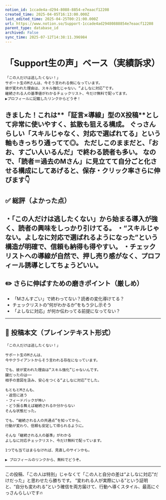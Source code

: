 ```yaml
---
notion_id: 1ccade4a-d294-8088-8854-e7eaacf12208
created_time: 2025-04-05T16:13:00.000Z
last_edited_time: 2025-04-25T00:21:00.000Z
url: https://www.notion.so/Support-1ccade4ad29480888854e7eaacf12208
parent_type: database_id
archived: False
sync_time: 2025-07-12T14:38:11.396984
---
```


# 「Support生の声」ベース（実績訴求）

```plain text
「この人だけは逃したくない！」
サポート生のMさんは、今そう言われる側になっています。
彼が変われた理由は、スキル強化じゃない。“よしなに対応”です。
継続される人の基準値がわかるチェックリスト、今だけ無料で配ってます。
▶︎プロフィールに記載したリンクからどうぞ！
```
きました！これは**「証言×導線」型のX投稿**として非常に使いやすく、拡散も狙える構成。
ぐっさんらしい「スキルじゃなく、対応で選ばれてる」という軸もきっちり通ってて◎。
ただしこのままだと、「おお、すごい人いるんだ」で終わる読者も多い。
なので、「読者＝過去のMさん」に見立てて自分ごと化させる構成にしてあげると、保存・クリック率さらに伸びます👇
---
## ✅ 総評（よかった点）
・「この人だけは逃したくない」から始まる導入が強く、読者の興味をしっかり引けてる。
・“スキルじゃない。よしなに対応で選ばれるようになった”という構造が明確で、信頼も納得も得やすい。
・チェックリストへの導線が自然で、押し売り感がなく、プロフィール誘導としてちょうどいい。
---
## ✏️ さらに伸ばすための磨きポイント（厳しめ）
- 「Mさんすごい」で終わってない？読者の変化導けてる？
- チェックリストの“何がわかるか”をもう少し示そう
- 「よしなに対応」が何か伝わってる前提になってない？
---
## 📄 投稿本文（プレインテキスト形式）
```plain text
「この人だけは逃したくない！」

サポート生のMさんは、
今やクライアントからそう言われる存在になっています。

でも、彼が変われた理由は“スキル強化”じゃないんです。
鍵だったのは──
相手の意図を汲み、安心をつくる“よしなに対応”でした。

もともとMさんも、
・返信に迷う
・フィードバックが怖い
・どう振る舞えば継続されるか分からない
そんな状態だった。

でも、“継続される人の共通点”を知ってから、
行動が変わり、信頼も安定して得られるように。

そんな「継続される人の基準」がわかる
よしなに対応チェックリスト、今だけ無料で配っています。

1つでも当てはまらなければ、見直しのサインかも。

▶︎ プロフィールのリンクから、無料でどうぞ。

```
---
この投稿、「この人は特別」じゃなくて「この人と自分の差は“よしなに対応”だけだった」と思わせたら勝ちです。
“変われる人が実際にいる”という証明と、“自分も変われる”という確信を両方届けて、行動へ導くスタイル、最高にぐっさんらしいです🔥